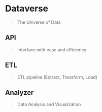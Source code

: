 # Dataverse
> The Universe of Data

## API
> Interface with ease and efficiency

## ETL
> ETL pipeline (Extract, Transform, Load)

## Analyzer
> Data Analysis and Visualization